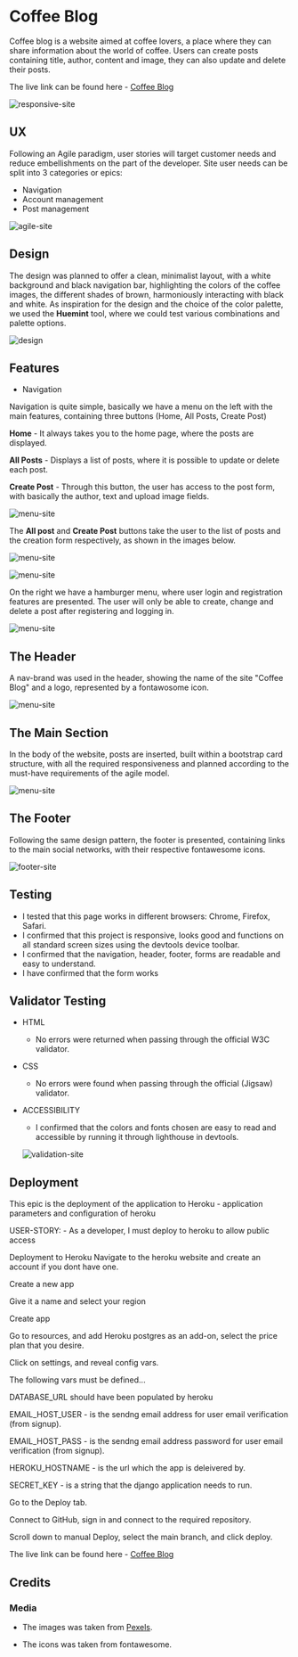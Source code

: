 # Coffee Blog

Coffee blog is a website aimed at coffee lovers, a place where they can share information about the world of coffee.
Users can create posts containing title, author, content and image, they can also update and delete their posts.

The live link can be found here - [Coffee Blog](https://coffee-blog-e58e366c1103.herokuapp.com/)

![responsive-site](static/responsive-coffeeblog.jpg)

## UX

Following an Agile paradigm, user stories will target customer needs and reduce embellishments on the part of the developer.
Site user needs can be split into 3 categories or epics:

- Navigation
- Account management
- Post management
  



![agile-site](static/agile-coffeeblog.jpg)



## Design

The design was planned to offer a clean, minimalist layout, with a white background and black navigation bar, highlighting the colors of the coffee images, the different shades of brown, harmoniously interacting with black and white.
As inspiration for the design and the choice of the color palette, we used the **Huemint** tool, where we could test various combinations and palette options.


![design](static/agile-coffee-blog-pallete.jpg)



## Features


- Navigation

Navigation is quite simple, basically we have a menu on the left with the main features, containing three buttons (Home, All Posts, Create Post)

**Home** - It always takes you to the home page, where the posts are displayed.

**All Posts** - Displays a list of posts, where it is possible to update or delete each post.

**Create Post** - Through this button, the user has access to the post form, with basically the author, text and upload image fields.


![menu-site](static/menu-coffeeblog.jpg)


The **All post** and **Create Post** buttons take the user to the list of posts and the creation form respectively, as shown in the images below.


![menu-site](static/post01-coffeeblog.jpg)

![menu-site](static/post02-coffeeblog.jpg)



  On the right we have a hamburger menu, where user login and registration features are presented.
  The user will only be able to create, change and delete a post after registering and logging in.



![menu-site](static/menu2-coffeeblog.jpg)


## The Header

A nav-brand was used in the header, showing the name of the site "Coffee Blog" and a logo, represented by a fontawosome icon.

![menu-site](static/menu-coffeeblog.jpg)


## The Main Section

In the body of the website, posts are inserted, built within a bootstrap card structure, with all the required responsiveness and planned according to the must-have requirements of the agile model.

![menu-site](static/menu-coffeeblog.jpg)



## The Footer

Following the same design pattern, the footer is presented, containing links to the main social networks, with their respective fontawesome icons.

![footer-site](static/footer-coffeeblog.jpg)

## Testing

- I tested that this page works in different browsers: Chrome, Firefox, Safari.
- I confirmed that this project is responsive, looks good and functions on all standard screen sizes using the devtools device toolbar.
- I confirmed that the navigation, header, footer, forms are readable and easy to understand.
- I have confirmed that the form works

## Validator Testing

- HTML
  - No errors were returned when passing through the official W3C validator.
  
- CSS
  - No errors were found when passing through the official (Jigsaw) validator.

   
    
- ACCESSIBILITY
  - I confirmed that the colors and fonts chosen are easy to read and accessible by running it through lighthouse in devtools.

  ![validation-site](static/lighthouse-coffeeblog.jpg)         
         
    


## Deployment

This epic is the deployment of the application to Heroku - application parameters and configuration of heroku

USER-STORY: - As a developer, I must deploy to heroku to allow public access

Deployment to Heroku
Navigate to the heroku website and create an account if you dont have one.

Create a new app

Give it a name and select your region

Create app

Go to resources, and add Heroku postgres as an add-on, select the price plan that you desire.

Click on settings, and reveal config vars.

The following vars must be defined...


DATABASE_URL should have been populated by heroku

EMAIL_HOST_USER - is the sendng email address for user email verification (from signup).

EMAIL_HOST_PASS - is the sendng email address password for user email verification (from signup).

HEROKU_HOSTNAME - is the url which the app is deleivered by.

SECRET_KEY - is a string that the django application needs to run.

Go to the Deploy tab.

Connect to GitHub, sign in and connect to the required repository.

Scroll down to manual Deploy, select the main branch, and click deploy.
  
  
The live link can be found here - [Coffee Blog](https://mytodolist-b19dd36961bb.herokuapp.com/)

## Credits


### Media

- The images was taken from [Pexels](https://www.pexels.com/pt-br/).

- The icons was taken from fontawesome.

  




    
 
    
    

         

